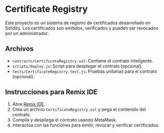# Certificate Registry

Este proyecto es un sistema de registro de certificados desarrollado en Solidity. Los certificados son emitidos, verificados y pueden ser revocados por un administrador.

## Archivos

- `contracts/CertificateRegistry.sol`: Contiene el contrato inteligente.
- `scripts/deploy.js`: Script para desplegar el contrato (opcional).
- `tests/CertificateRegistry.test.js`: Pruebas unitarias para el contrato (opcional).

## Instrucciones para Remix IDE

1. Abre [Remix IDE](https://remix.ethereum.org/).
2. Crea un archivo `CertificateRegistry.sol` y pega el contenido del contrato.
3. Compila y despliega el contrato usando MetaMask.
4. Interactúa con las funciones para emitir, revocar y verificar certificados.
